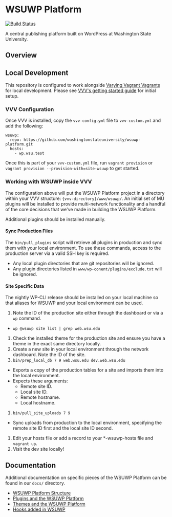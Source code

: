 # WSUWP Platform

[![Build Status](https://travis-ci.org/washingtonstateuniversity/WSUWP-Platform.svg?branch=master)](https://travis-ci.org/washingtonstateuniversity/WSUWP-Platform)

A central publishing platform built on WordPress at Washington State University.

## Overview

## Local Development

This repository is configured to work alongside [Varying Vagrant Vagrants](https://varyingvagrantvagrants.org/) for local development. Please see [VVV's getting started guide](https://varyingvagrantvagrants.org/docs/en-US/installation/software-requirements/) for initial setup.

### VVV Configuration

Once VVV is installed, copy the `vvv-config.yml` file to `vvv-custom.yml` and add the following:

```
wsuwp:
  repo: https://github.com/washingtonstateuniversity/wsuwp-platform.git
  hosts:
    - wp.wsu.test
```

Once this is part of your `vvv-custom.yml` file, run `vagrant provision` or `vagrant provision --provision-with=site-wsuwp` to get started.

### Working with WSUWP inside VVV

The configuration above will put the WSUWP Platform project in a directory within your VVV structure: `{vvv-directory}/www/wsuwp/`. An initial set of MU plugins will be installed to provide multi-network functionality and a handful of the core decisions that we've made in building the WSUWP Platform.

Additional plugins should be installed manually.

#### Sync Production Files

The `bin/pull_plugins` script will retrieve all plugins in production and sync them with your local environment. To use these commands, access to the production server via a valid SSH key is required.

* Any local plugin directories that are git repositories will be ignored.
* Any plugin directories listed in `www/wp-conent/plugins/exclude.txt` will be ignored.

#### Site Specific Data

The nightly WP-CLI release should be installed on your local machine so that aliases for WSUWP and your local environment can be used.

1. Note the ID of the production site either through the dashboard or via a `wp` command.
  * `wp @wsuwp site list | grep web.wsu.edu`
1. Check the installed theme for the production site and ensure you have a theme in the exact same directory locally.
1. Create a new site in your local environment through the network dashboard. Note the ID of the site.
1. `bin/prep_local_db 7 9 web.wsu.edu dev.web.wsu.edu`
  * Exports a copy of the production tables for a site and imports them into the local environment.
  * Expects these arguments:
    * Remote site ID.
    * Local site ID.
    * Remote hostname.
    * Local hostname.
1. `bin/pull_site_uploads 7 9`
  * Sync uploads from production to the local environment, specifying the remote site ID first and the local site ID second.
1. Edit your hosts file or add a record to your *-wsuwp-hosts file and `vagrant up`.
1. Visit the dev site locally!

## Documentation

Additional documentation on specific pieces of the WSUWP Platform can be found in our `docs/` directory.

* [WSUWP Platform Structure](https://github.com/washingtonstateuniversity/WSUWP-Platform/blob/master/docs/platform-structure.md)
* [Plugins and the WSUWP Platform](https://github.com/washingtonstateuniversity/WSUWP-Platform/blob/master/docs/plugins.md)
* [Themes and the WSUWP Platform](https://github.com/washingtonstateuniversity/WSUWP-Platform/blob/master/docs/themes.md)
* [Hooks added in WSUWP](https://github.com/washingtonstateuniversity/WSUWP-Platform/blob/master/docs/hooks.md)
